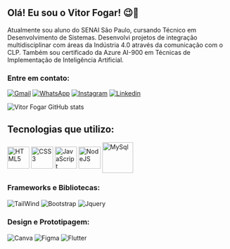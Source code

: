## Olá! Eu sou o Vitor Fogar! 😉🚀

Atualmente sou aluno do SENAI São Paulo, cursando Técnico em Desenvolvimento de Sistemas. Desenvolvi projetos de integração multidisciplinar com áreas da Indústria 4.0
através da comunicação com o CLP. Também sou certificado da Azure AI-900 em Técnicas de Implementação de Inteligência Artificial.

### Entre em contato:

[![Gmail](https://img.shields.io/badge/Gmail-D14836?style=for-the-badge&logo=gmail&logoColor=white)](https://is.gd/cttvitorfogar) [![WhatsApp](https://img.shields.io/badge/WhatsApp-25D366?style=for-the-badge&logo=whatsapp&logoColor=white)](https://api.whatsapp.com/send?phone=5514998961614&text=Ol%C3%A1!%20Gostaria%20de%20entrar%20em%20contato%20com%20Vitor.) [![Instagram](https://img.shields.io/badge/Instagram-E4405F?style=for-the-badge&logo=instagram&logoColor=white)](https://www.instagram.com/vitor.batist/) [![Linkedin](https://img.shields.io/badge/LinkedIn-0077B5?style=for-the-badge&logo=linkedin&logoColor=white)](https://www.linkedin.com/in/vitor-fogar-227681252/)



![Vitor Fogar GitHub stats](https://github-readme-stats.vercel.app/api?username=VFogar&show_icons=true&theme=radical)
  

## Tecnologias que utilizo:

<div sttyle: "display: inline_block;">
  <img align="center" alt="HTML5" src="https://cdn.jsdelivr.net/gh/devicons/devicon/icons/html5/html5-original.svg"/ style="width: 50px">
  <img align="center" alt="CSS3" src="https://cdn.jsdelivr.net/gh/devicons/devicon/icons/css3/css3-original.svg"/ style="width: 50px">
  <img align="center" alt="JavaScript" src="https://cdn.jsdelivr.net/gh/devicons/devicon/icons/javascript/javascript-original.svg"/ style="width: 50px">
  <img align="center" alt="NodeJS" src="https://cdn.jsdelivr.net/gh/devicons/devicon/icons/nodejs/nodejs-original.svg"/ style="width: 50px">
  <img align="center" alt="MySql" src="https://cdn.jsdelivr.net/gh/devicons/devicon/icons/mysql/mysql-original.svg"/ style="width: 70px">

### Frameworks e Bibliotecas:  
  
  <img align="center" alt="TailWind" src="https://img.shields.io/badge/Tailwind_CSS-38B2AC?style=for-the-badge&logo=tailwind-css&logoColor=white"/>
  <img align="center" alt="Bootstrap" src="https://img.shields.io/badge/Bootstrap-563D7C?style=for-the-badge&logo=bootstrap&logoColor=white"/>
  <img align="center" alt="Jquery" src="https://img.shields.io/badge/jQuery-0769AD?style=for-the-badge&logo=jquery&logoColor=whitee"/>

  
### Design e Prototipagem:   
  
  <img align="center" alt="Canva" src="https://img.shields.io/badge/Canva-%2300C4CC.svg?&style=for-the-badge&logo=Canva&logoColor=white"/>
  <img align="center" alt="Figma" src="https://img.shields.io/badge/Figma-F24E1E?style=for-the-badge&logo=figma&logoColor=white"/>
  <img align="center" alt="Flutter" src="https://img.shields.io/badge/Flutter-02569B?style=for-the-badge&logo=flutter&logoColor=white"/>
</div>


